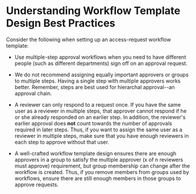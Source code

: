 [title]: # (Understanding Workflow Template Design Best Practices)
[tags]: # (Workflow)
[priority]: # (1000)

# Understanding Workflow Template Design Best Practices

Consider the following when setting up an access-request workflow template:

- Use multiple-step approval workflows when you need to have different people (such as different departments) sign off on an approval request.

- We do not recommend assigning equally important approvers or groups to multiple steps. Having a single step with multiple approvers works better. Remember, steps are best used for hierarchal approval--an approval chain.

- A reviewer can only respond to a request once. If you have the same user as a reviewer in multiple steps, that approver cannot respond if he or she already responded on an earlier step. In addition, the reviewer's earlier approval does **not** count towards the number of approvals required in later steps. Thus, if you want to assign the same user as a reviewer in multiple steps, make sure that you have enough reviewers in each step to approve without that user.

- A well-crafted workflow template design ensures there are enough approvers in a group to satisfy the multiple approver (x of n reviewers must approve) requirement, but group membership can change after the workflow is created. Thus, if you remove members from groups used by workflows, ensure there are still enough members in those groups to approve requests.
